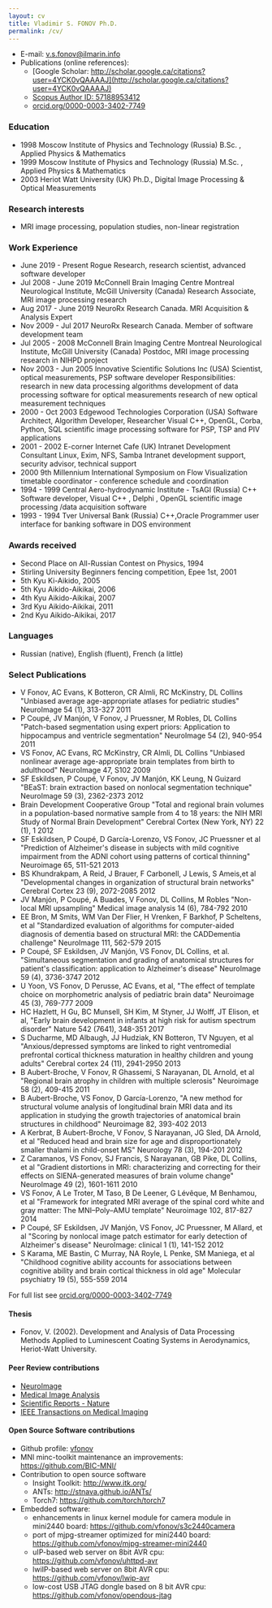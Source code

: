 ```yaml
---
layout: cv
title: Vladimir S. FONOV Ph.D.
permalink: /cv/
---
```

* E-mail: v.s.fonov@ilmarin.info
* Publications (online references): 
   * [Google Scholar: http://scholar.google.ca/citations?user=4YCK0vQAAAAJ](http://scholar.google.ca/citations?user=4YCK0vQAAAAJ)
   * [Scopus Author ID: 57188953412](https://www.scopus.com/authid/detail.uri?authorId=57188953412)
   * [orcid.org/0000-0003-3402-7749](http://orcid.org/0000-0003-3402-7749)
 
### Education
* 1998 Moscow Institute of Physics and Technology (Russia) B.Sc. , Applied Physics & Mathematics
* 1999 Moscow Institute of Physics and Technology (Russia) M.Sc. , Applied Physics & Mathematics
* 2003 Heriot Watt University (UK) Ph.D., Digital Image Processing & Optical Measurements

### Research interests
* MRI image processing, population studies, non-linear registration

### Work Experience
* June 2019 - Present Rogue Research, research scientist, advanced software developer
* Jul 2008 - June 2019 McConnell Brain Imaging Centre Montreal Neurological Institute, McGill University (Canada) Research Associate, MRI image processing research
* Aug 2017 - June 2019 NeuroRx Research Canada. MRI Acquisition & Analysis Expert
* Nov 2009 - Jul 2017  NeuroRx Research Canada. Member of software development team
* Jul 2005 - 2008 McConnell Brain Imaging Centre Montreal Neurological Institute, McGill University (Canada) Postdoc, MRI image processing research in NIHPD project
* Nov 2003 - Jun 2005 Innovative Scientific Solutions Inc (USA) Scientist, optical measurements, PSP software developer Responsibilities: research in new data processing algorithms development of data processing software for optical measurements research of new optical measurement techniques
* 2000 - Oct 2003 Edgewood Technologies Corporation (USA) Software Architect, Algorithm Developer, Researcher Visual C++, OpenGL, Corba, Python, SQL  scientific image processing software for PSP, TSP and PIV applications
* 2001 - 2002 E-corner Internet Cafe (UK) Intranet Development Consultant Linux, Exim, NFS, Samba Intranet development support, security advisor, technical support
* 2000 9th Millennium International Symposium on Flow Visualization timetable coordinator - conference schedule and coordination
* 1994 - 1999 Central Aero-hydrodynamic Institute - TsAGI (Russia) C++ Software developer, Visual C++ , Delphi , OpenGL scientific image processing /data acquisition software
* 1993 - 1994 Tver Universal Bank (Russia) C++,Oracle Programmer user interface for banking software in DOS environment

### Awards received
* Second Place on All-Russian Contest on Physics, 1994
* Stirling University Beginners fencing competition, Epee 1st, 2001
* 5th Kyu Ki-Aikido, 2005
* 5th Kyu Aikido-Aikikai, 2006
* 4th Kyu Aikido-Aikikai, 2007
* 3rd Kyu Aikido-Aikikai, 2011
* 2nd Kyu Aikido-Aikikai, 2017

### Languages
* Russian (native), English (fluent), French (a little)

### Select Publications
* V Fonov, AC Evans, K Botteron, CR Almli, RC McKinstry, DL Collins "Unbiased average age-appropriate atlases for pediatric studies" 
NeuroImage 54 (1), 313-327     2011
* P Coupé, JV Manjón, V Fonov, J Pruessner, M Robles, DL Collins "Patch-based segmentation using expert priors: Application to hippocampus and ventricle segmentation" 
NeuroImage 54 (2), 940-954  2011
* VS Fonov, AC Evans, RC McKinstry, CR Almli, DL Collins "Unbiased nonlinear average age-appropriate brain templates from birth to adulthood"
NeuroImage 47, S102 2009
* SF Eskildsen, P Coupé, V Fonov, JV Manjón, KK Leung, N Guizard "BEaST: brain extraction based on nonlocal segmentation technique"
NeuroImage 59 (3), 2362-2373    2012
* Brain Development Cooperative Group "Total and regional brain volumes in a population-based normative sample from 4 to 18 years: the NIH MRI Study of Normal Brain Development"
Cerebral Cortex (New York, NY) 22 (1), 1    2012
* SF Eskildsen, P Coupé, D García-Lorenzo, VS Fonov, JC Pruessner et al "Prediction of Alzheimer's disease in subjects with mild cognitive impairment from the ADNI cohort using patterns of cortical thinning"
Neuroimage 65, 511-521  2013
* BS Khundrakpam, A Reid, J Brauer, F Carbonell, J Lewis, S Ameis,et al "Developmental changes in organization of structural brain networks"
Cerebral Cortex 23 (9), 2072-2085   2012
* JV Manjón, P Coupé, A Buades, V Fonov, DL Collins, M Robles "Non-local MRI upsampling"
Medical image analysis 14 (6), 784-792  2010
* EE Bron, M Smits, WM Van Der Flier, H Vrenken, F Barkhof, P Scheltens, et al "Standardized evaluation of algorithms for computer-aided diagnosis of dementia based on structural MRI: the CADDementia challenge"
NeuroImage 111, 562-579 2015
* P Coupé, SF Eskildsen, JV Manjón, VS Fonov, DL Collins, et al. "Simultaneous segmentation and grading of anatomical structures for patient's classification: application to Alzheimer's disease"
NeuroImage 59 (4), 3736-3747    2012
* U Yoon, VS Fonov, D Perusse, AC Evans, et al, "The effect of template choice on morphometric analysis of pediatric brain data"
Neuroimage 45 (3), 769-777  2009
* HC Hazlett, H Gu, BC Munsell, SH Kim, M Styner, JJ Wolff, JT Elison, et al, "Early brain development in infants at high risk for autism spectrum disorder"
Nature 542 (7641), 348-351  2017
* S Ducharme, MD Albaugh, JJ Hudziak, KN Botteron, TV Nguyen, et al "Anxious/depressed symptoms are linked to right ventromedial prefrontal cortical thickness maturation in healthy children and young adults"
Cerebral cortex 24 (11), 2941-2950  2013
* B Aubert-Broche, V Fonov, R Ghassemi, S Narayanan, DL Arnold, et al "Regional brain atrophy in children with multiple sclerosis"
Neuroimage 58 (2), 409-415  2011
* B Aubert-Broche, VS Fonov, D García-Lorenzo, "A new method for structural volume analysis of longitudinal brain MRI data and its application in studying the growth trajectories of anatomical brain structures in childhood"
Neuroimage 82, 393-402  2013
* A Kerbrat, B Aubert-Broche, V Fonov, S Narayanan, JG Sled, DA Arnold, et al "Reduced head and brain size for age and disproportionately smaller thalami in child-onset MS"
Neurology 78 (3), 194-201   2012
* Z Caramanos, VS Fonov, SJ Francis, S Narayanan, GB Pike, DL Collins, et al "Gradient distortions in MRI: characterizing and correcting for their effects on SIENA-generated measures of brain volume change"
NeuroImage 49 (2), 1601-1611    2010
* VS Fonov, A Le Troter, M Taso, B De Leener, G Lévêque, M Benhamou, et al "Framework for integrated MRI average of the spinal cord white and gray matter: The MNI–Poly–AMU template"
Neuroimage 102, 817-827 2014
* P Coupé, SF Eskildsen, JV Manjón, VS Fonov, JC Pruessner, M Allard, et al "Scoring by nonlocal image patch estimator for early detection of Alzheimer's disease"
NeuroImage: clinical 1 (1), 141-152 2012
* S Karama, ME Bastin, C Murray, NA Royle, L Penke, SM Maniega, et al "Childhood cognitive ability accounts for associations between cognitive ability and brain cortical thickness in old age"
Molecular psychiatry 19 (5), 555-559    2014

For full list see [orcid.org/0000-0003-3402-7749](http://orcid.org/0000-0003-3402-7749)

#### Thesis
* Fonov, V. (2002). Development and Analysis of Data Processing Methods Applied to Luminescent Coating Systems in Aerodynamics, Heriot-Watt University.

#### Peer Review contributions
* [NeuroImage](https://www.journals.elsevier.com/neuroimage/)
* [Medical Image Analysis](https://www.journals.elsevier.com/medical-image-analysis/)
* [Scientific Reports - Nature](https://www.nature.com/srep/)
* [IEEE Transactions on Medical Imaging](http://ieeexplore.ieee.org/xpl/RecentIssue.jsp?reload=true&punumber=42)

#### Open Source Software contributions
* Github profile: [vfonov](https://github.com/vfonov/)
* MNI minc-toolkit maintenance an improvements: <https://github.com/BIC-MNI/>
* Contribution to open source software
  * Insight Toolkit: <http://www.itk.org/>
  * ANTs: <http://stnava.github.io/ANTs/>
  * Torch7: <https://github.com/torch/torch7>
* Embedded software:
  * enhancements in linux kernel module for camera module in mini2440 board: <https://github.com/vfonov/s3c2440camera>
  * port of mjpg-streamer optimized for mini2440 board: <https://github.com/vfonov/mjpg-streamer-mini2440>
  * uIP-based web server on 8bit AVR cpu: <https://github.com/vfonov/uhttpd-avr>
  * lwiIP-based web server on 8bit AVR cpu: <https://github.com/vfonov/lwip-avr>
  * low-cost USB JTAG dongle based on 8 bit AVR cpu: <https://github.com/vfonov/opendous-jtag>
